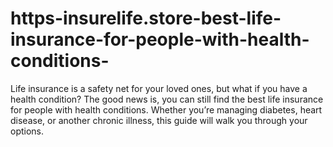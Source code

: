 # https-insurelife.store-best-life-insurance-for-people-with-health-conditions-
Life insurance is a safety net for your loved ones, but what if you have a health condition? The good news is, you can still find the best life insurance for people with health conditions. Whether you’re managing diabetes, heart disease, or another chronic illness, this guide will walk you through your options. 
